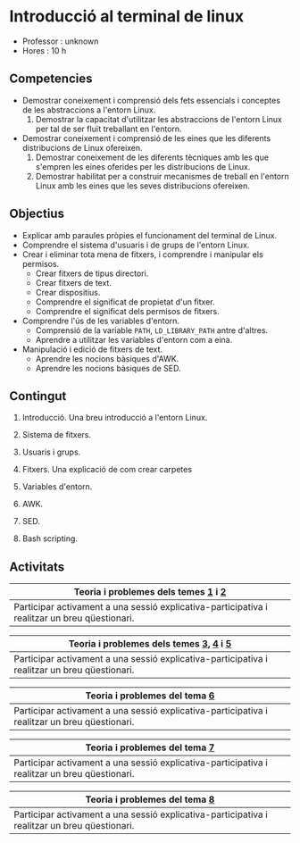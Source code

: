 
# Introducció al terminal de linux

* Professor : unknown
* Hores		: 10 h

## Competencies

* Demostrar coneixement i comprensió dels fets essencials i conceptes de les abstraccions a l'entorn Linux.
  1. Demostrar la capacitat d'utilitzar les abstraccions de l'entorn Linux per tal de ser fluït treballant en l'entorn.
* Demostrar coneixement i comprensió de les eines que les diferents distribucions de Linux ofereixen.
  1. Demostrar coneixement de les diferents tècniques amb les que s'empren les eines oferides per les distribucions de Linux.
  2. Demostrar habilitat per a construir mecanismes de treball en l'entorn Linux amb les eines que les seves distribucions ofereixen.

## Objectius

* Explicar amb paraules pròpies el funcionament del terminal de Linux.
* Comprendre el sistema d'usuaris i de grups de l'entorn Linux.
* Crear i eliminar tota mena de fitxers, i comprendre i manipular els permisos.
  * Crear fitxers de tipus directori.
  * Crear fitxers de text.
  * Crear dispositius.
  * Comprendre el significat de propietat d'un fitxer.
  * Comprendre el significat dels permisos de fitxers.
* Comprendre l'ús de les variables d'entorn.
  * Comprensió de la variable `PATH`, `LD_LIBRARY_PATH` antre d'altres.
  * Aprendre a utilitzar les variables d'entorn com a eina.
* Manipulació i edició de fitxers de text.
  * Aprendre les nocions bàsiques d'AWK.
  * Aprendre les nocions bàsiques de SED.

## Contingut

1. <a name="t-introduccio"></a> Introducció.
Una breu introducció a l'entorn Linux.

2. <a name="t-sistema-fitxers"></a> Sistema de fitxers.

3. <a name="t-usuaris-grups"></a> Usuaris i grups.

4. <a name="t-fitxers"></a> Fitxers.
Una explicació de com crear carpetes

5. <a name="t-variables"></a> Variables d'entorn.

6. <a name="t-awk"></a> AWK.

7. <a name="t-sed"></a> SED.

8. <a name="t-bash-scripting"></a> Bash scripting.


## Activitats

| **Teoria i problemes dels temes [1](#t-introduccio) i [2](#t-sistema-fitxers)** |
| --- | 
| Participar activament a una sessió explicativa-participativa i realitzar un breu qüestionari. |

| **Teoria i problemes dels temes [3](#t-usuaris-grups), [4](#t-fitxers) i [5](#t-variables)** |
| --- |
| Participar activament a una sessió explicativa-participativa i realitzar un breu qüestionari. |

| **Teoria i problemes del tema [6](#t-awk)** |
| --- |
| Participar activament a una sessió explicativa-participativa i realitzar un breu qüestionari. |

| **Teoria i problemes del tema [7](#t-sed)** |
| --- |
| Participar activament a una sessió explicativa-participativa i realitzar un breu qüestionari. |

| **Teoria i problemes del tema [8](#t-bash-scripting)** |
| --- |
| Participar activament a una sessió explicativa-participativa i realitzar un breu qüestionari. |

